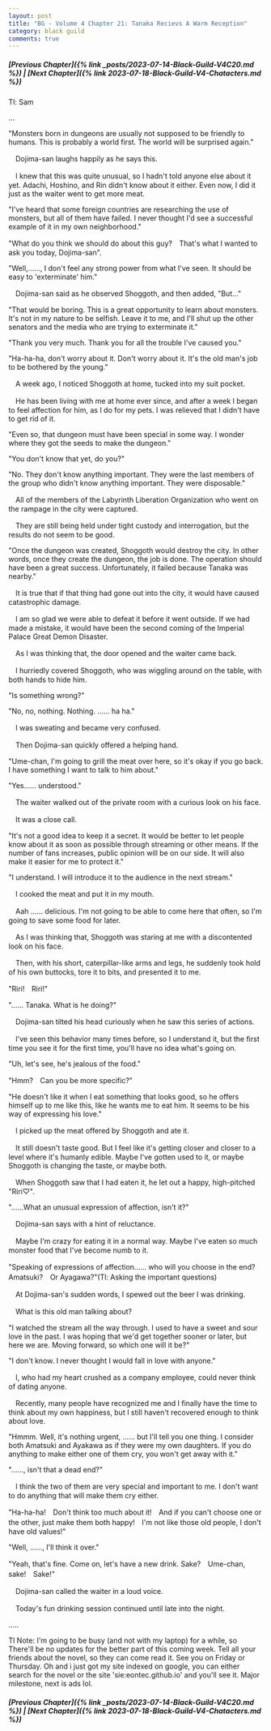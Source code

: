 ```yaml
---
layout: post
title: "BG - Volume 4 Chapter 21: Tanaka Recievs A Warm Reception"
category: black guild
comments: true
---
```


##### [Previous Chapter]({% link _posts/2023-07-14-Black-Guild-V4C20.md %}) \| [Next Chapter]({% link 2023-07-18-Black-Guild-V4-Chatacters.md %})


Tl: Sam

…


"Monsters born in dungeons are usually not supposed to be friendly to humans. This is probably a world first. The world will be surprised again."


　Dojima-san laughs happily as he says this.

　I knew that this was quite unusual, so I hadn't told anyone else about it yet. Adachi, Hoshino, and Rin didn't know about it either. Even now, I did it just as the waiter went to get more meat.
<!--more-->   

"I've heard that some foreign countries are researching the use of monsters, but all of them have failed. I never thought I'd see a successful example of it in my own neighborhood."

"What do you think we should do about this guy?　That's what I wanted to ask you today, Dojima-san".

"Well,......, I don't feel any strong power from what I've seen.  It should be easy to 'exterminate' him."


　Dojima-san said as he observed Shoggoth, and then added, "But..."

"That would be boring. This is a great opportunity to learn about monsters. It's not in my nature to be selfish. Leave it to me, and I'll shut up the other senators and the media who are trying to exterminate it."

"Thank you very much. Thank you for all the trouble I've caused you."

"Ha-ha-ha, don't worry about it. Don't worry about it. It's the old man's job to be bothered by the young."


　A week ago, I noticed Shoggoth at home, tucked into my suit pocket.

　He has been living with me at home ever since, and after a week I began to feel affection for him, as I do for my pets. I was relieved that I didn't have to get rid of it.


"Even so, that dungeon must have been special in some way. I wonder where they got the seeds to make the dungeon."

"You don't know that yet, do you?"

"No. They don't know anything important. They were the last members of the group who didn't know anything important. They were disposable."


　All of the members of the Labyrinth Liberation Organization who went on the rampage in the city were captured.

　They are still being held under tight custody and interrogation, but the results do not seem to be good.


"Once the dungeon was created, Shoggoth would destroy the city. In other words, once they create the dungeon, the job is done. The operation should have been a great success. Unfortunately, it failed because Tanaka was nearby."


　It is true that if that thing had gone out into the city, it would have caused catastrophic damage.

　I am so glad we were able to defeat it before it went outside. If we had made a mistake, it would have been the second coming of the Imperial Palace Great Demon Disaster.


　As I was thinking that, the door opened and the waiter came back.

　I hurriedly covered Shoggoth, who was wiggling around on the table, with both hands to hide him.


"Is something wrong?"

"No, no, nothing. Nothing. ...... ha ha."


　I was sweating and became very confused.

　Then Dojima-san quickly offered a helping hand.


"Ume-chan, I'm going to grill the meat over here, so it's okay if you go back. I have something I want to talk to him about."

"Yes...... understood."


　The waiter walked out of the private room with a curious look on his face.

　It was a close call.


"It's not a good idea to keep it a secret. It would be better to let people know about it as soon as possible through streaming or other means. If the number of fans increases, public opinion will be on our side. It will also make it easier for me to protect it."

"I understand. I will introduce it to the audience in the next stream."


　I cooked the meat and put it in my mouth.

　Aah ...... delicious. I'm not going to be able to come here that often, so I'm going to save some food for later.


　As I was thinking that, Shoggoth was staring at me with a discontented look on his face.

　Then, with his short, caterpillar-like arms and legs, he suddenly took hold of his own buttocks, tore it to bits, and presented it to me.


"Riri!　Riri!"

"...... Tanaka. What is he doing?"


　Dojima-san tilted his head curiously when he saw this series of actions.

　I've seen this behavior many times before, so I understand it, but the first time you see it for the first time, you'll have no idea what's going on.


"Uh, let's see, he's jealous of the food."

"Hmm?　Can you be more specific?"

"He doesn't like it when I eat something that looks good, so he offers himself up to me like this, like he wants me to eat him. It seems to be his way of expressing his love."


　I picked up the meat offered by Shoggoth and ate it.

　It still doesn't taste good. But I feel like it's getting closer and closer to a level where it's humanly edible. Maybe I've gotten used to it, or maybe Shoggoth is changing the taste, or maybe both.


　When Shoggoth saw that I had eaten it, he let out a happy, high-pitched "Riri♡".


"......What an unusual expression of affection, isn't it?"


　Dojima-san says with a hint of reluctance.

　Maybe I'm crazy for eating it in a normal way. Maybe I've eaten so much monster food that I've become numb to it.


"Speaking of expressions of affection...... who will you choose in the end?　Amatsuki?　Or Ayagawa?"(Tl: Asking the important questions)


　At Dojima-san's sudden words, I spewed out the beer I was drinking.

　What is this old man talking about?

"I watched the stream all the way through. I used to have a sweet and sour love in the past. I was hoping that we'd get together sooner or later, but here we are. Moving forward, so which one will it be?"

"I don't know. I never thought I would fall in love with anyone."


　I, who had my heart crushed as a company employee, could never think of dating anyone.

　Recently, many people have recognized me and I finally have the time to think about my own happiness, but I still haven't recovered enough to think about love.


"Hmmm. Well, it's nothing urgent, ...... but I'll tell you one thing. I consider both Amatsuki and Ayakawa as if they were my own daughters. If you do anything to make either one of them cry, you won't get away with it."

"......, isn't that a dead end?"


　I think the two of them are very special and important to me. I don't want to do anything that will make them cry either.


"Ha-ha-ha!　Don't think too much about it!　And if you can't choose one or the other, just make them both happy!　I'm not like those old people, I don't have old values!"

"Well, ......, I'll think it over."

"Yeah, that's fine. Come on, let's have a new drink. Sake?　Ume-chan, sake!　Sake!"


　Dojima-san called the waiter in a loud voice.

　Today's fun drinking session continued until late into the night.



.....


Tl Note: I'm going to be busy (and not with my laptop) for a while, so There'll be no updates for the better part of this coming week. Tell all your friends about the novel, so they can come read it. See you on Friday or Thursday. Oh and i just got my site indexed on google, you can either search for the novel or the site 'sie:eontec.github.io' and you'll see it. Major milestone, next is ads lol.



##### [Previous Chapter]({% link _posts/2023-07-14-Black-Guild-V4C20.md %}) \| [Next Chapter]({% link 2023-07-18-Black-Guild-V4-Chatacters.md %})
